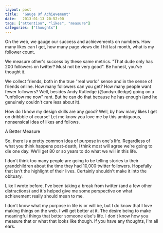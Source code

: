 ```yaml
---
layout: post
title:  "Gauge Of Achievement"
date:   2013-01-13 20:52:00
tags: ["attention", "likes", "measure"]
categories: ["thoughts"]
---
```


On the web, we gauge our success and achievements on numbers. How many likes can I get, how many page views did I hit last month, what is my follower count.

We measure other's success by these same metrics. "That dude only has 200 followers on twitter? Must not be very good". Be honest, you've thought it.

We collect friends, both in the true "real world" sense and in the sense of friends online. How many followers can you get? How many people want fewer followers? Well, besides Andy Rutledge (@andyrutledge) going on a "unfollow me now" rant. But he can do that because he has enough (and he genuinely couldn't care less about it).

How do I know my design skills are any good? Well, by how many likes I get on dribbble of course! Let me know you love me by this ambiguous, nonsensical idea of likes and follows.

A Better Measure

So, there is a pretty common idea of purpose in one's life. Regardless of what you think happens post-death, I think most will agree we're going to die one day. We'll get 80 or so years to do what we will in this life.

I don't think too many people are going to be telling stories to their grandchildren about the time they had 10,000 twitter followers. Hopefully that isn't the highlight of their lives. Certainly shouldn't make it into the obituary.

Like I wrote before, I've been taking a break from twitter (and a few other distractions) and it's helped give me some perspective on what achievement really should mean to me.

I don't know what my purpose in life is or will be, but I do know that I love making things on the web. I will get better at it. The desire being to make meaningful things that better someone else's life. I don't know how you measure that or what that looks like though. If you have any thoughts, I'm all ears.